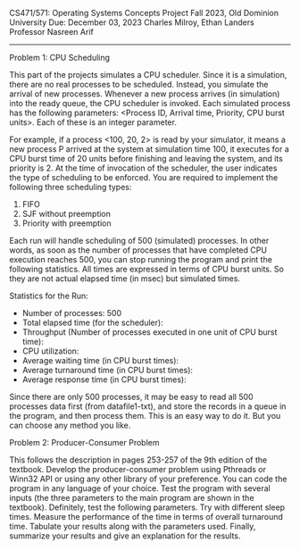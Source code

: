 CS471/571: Operating Systems Concepts Project
Fall 2023, Old Dominion University
Due:  December 03, 2023
Charles Milroy, Ethan Landers
Professor Nasreen Arif
*********************************************

Problem 1: CPU Scheduling

This part of the projects simulates a CPU scheduler. Since it is a simulation, there are no real processes to be scheduled. Instead, you simulate the arrival of new processes. Whenever a new process arrives (in simulation) into the ready queue, the CPU scheduler is invoked. Each simulated process has the following parameters: <Process ID, Arrival time, Priority, CPU burst units>. Each of these is an integer parameter.

For example, if a process <100, 20, 2> is read by your simulator, it means a new process P arrived at the system at simulation time 100, it executes for a CPU burst time of 20
units before finishing and leaving the system, and its priority is 2. At the time of invocation of the scheduler, the user indicates the type of scheduling to be enforced. You
are required to implement the following three scheduling types:

1. FIFO
2. SJF without preemption
3. Priority with preemption

Each run will handle scheduling of 500 (simulated) processes. In other words, as soon as the number of processes that have completed CPU execution reaches 500, you can stop running the program and print the following statistics. All times are expressed in terms of CPU burst units. So they are not actual elapsed time (in msec) but simulated times.

Statistics for the Run:
- Number of processes: 500
- Total elapsed time (for the scheduler):
- Throughput (Number of processes executed in one unit of CPU burst time):
- CPU utilization:
- Average waiting time (in CPU burst times):
- Average turnaround time (in CPU burst times):
- Average response time (in CPU burst times):

Since there are only 500 processes, it may be easy to read all 500 processes data first (from datafile1-txt), and store the records in a queue in the program, and then process them. This is an easy way to do it. But you can choose any method you like.


Problem 2: Producer-Consumer Problem

This follows the description in pages 253-257 of the 9th edition of the textbook. Develop the producer-consumer problem using Pthreads or Winn32 API or using any other library of your preference. You can code the program in any language of your choice. Test the program with several inputs (the three parameters to the main program are shown in the textbook). Definitely, test the following parameters. Try with different sleep times. Measure the performance of the time in terms of overall turnaround time. Tabulate your
results along with the parameters used. Finally, summarize your results and give an explanation for the results.